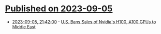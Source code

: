 # [Published on 2023-09-05](index.md)

* [2023-09-05, 21:42:00](https://soylentnews.org/article.pl?sid=23/09/04/136220&from=rss) - [U.S. Bans Sales of Nvidia's H100, A100 GPUs to Middle East](https://soylentnews.org/article.pl?sid=23/09/04/136220&from=rss)

